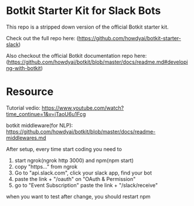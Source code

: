 # Botkit Starter Kit for Slack Bots


This repo is a stripped down version of the official Botkit starter kit. 

Check out the full repo here: (https://github.com/howdyai/botkit-starter-slack)

Also checkout the official Botkit documentation repo here: (https://github.com/howdyai/botkit/blob/master/docs/readme.md#developing-with-botkit)


# Resource
Tutorial vedio: https://www.youtube.com/watch?time_continue=1&v=jTaoU6u1Fcg

botkit middleware(for NLP): https://github.com/howdyai/botkit/blob/master/docs/readme-middlewares.md



After setup, every time start coding you need to

1. start ngrok(ngrok http 3000) and npm(npm start)
2. copy "https..." from ngrok
3. Go to "api.slack.com", click your slack app, find your bot
4. paste the link + "/oauth" on "OAuth & Permission"
5. go to "Event Subscription" paste the link + "/slack/receive"
 
when you want to test after change, you should restart npm